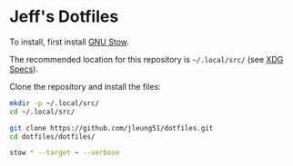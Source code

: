 # Jeff's Dotfiles

To install, first install [GNU Stow](https://www.gnu.org/software/stow).

The recommended location for this repository is `~/.local/src/` (see [XDG Specs](https://specifications.freedesktop.org/basedir-spec/latest)).

Clone the repository and install the files:
```bash
mkdir -p ~/.local/src/
cd ~/.local/src/

git clone https://github.com/jleung51/dotfiles.git
cd dotfiles/dotfiles/

stow * --target ~ --verbose
```

